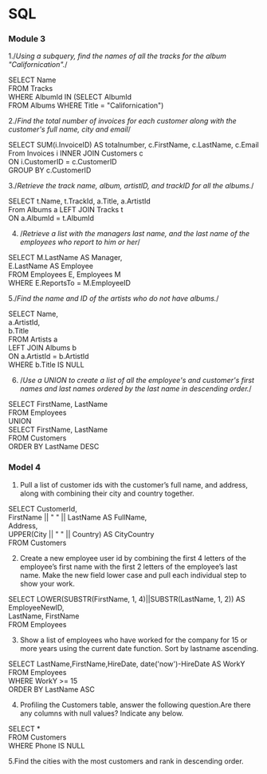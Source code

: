 # SQL
### Module 3


1./*Using a subquery, find the names of all the tracks for the album "Californication".*/


SELECT Name  
FROM Tracks  
WHERE AlbumId IN (SELECT AlbumId   
                  FROM Albums
               WHERE Title = "Californication")
               
 2./*Find the total number of invoices for each customer along with the customer's full name, city and email*/
 

SELECT SUM(i.InvoiceID) AS totalnumber, c.FirstName, c.LastName, c.Email  
From Invoices i INNER JOIN Customers c  
ON i.CustomerID =  c.CustomerID   
GROUP BY c.CustomerID 


3./*Retrieve the track name, album, artistID, and trackID for all the albums.*/


SELECT t.Name, t.TrackId, a.Title, a.ArtistId  
From Albums a LEFT JOIN Tracks t  
ON a.AlbumId =  t.AlbumId 


4. /*Retrieve a list with the managers last name, and the last name of the employees who report to him or her*/


SELECT M.LastName AS Manager,  
       E.LastName AS Employee  
       FROM Employees E, Employees M   
       WHERE E.ReportsTo = M.EmployeeID



5./*Find the name and ID of the artists who do not have albums.*/


SELECT Name,  
       a.ArtistId,  
       b.Title  
FROM Artists a  
LEFT JOIN Albums b  
ON a.ArtistId = b.ArtistId  
WHERE b.Title IS NULL


6. /*Use a UNION to create a list of all the employee's and customer's first names and last names ordered by the last name in descending order.*/


SELECT FirstName, LastName   
FROM Employees  
  UNION  
  SELECT FirstName, LastName   
  FROM Customers  
  ORDER BY LastName DESC

### Model 4

1. Pull a list of customer ids with the customer’s full name, and address, along with combining their city and country together.  
  
  SELECT CustomerId,  
         FirstName || " " || LastName AS FullName,  
         Address,  
         UPPER(City || " " || Country) AS CityCountry  
         FROM Customers  
           
2. Create a new employee user id by combining the first 4 letters of the employee’s first name with the first 2 letters of the employee’s last name. Make the new field lower case and pull each individual step to show your work.  
  
  SELECT LOWER(SUBSTR(FirstName, 1, 4)||SUBSTR(LastName, 1, 2)) AS EmployeeNewID,  
         LastName, FirstName  
         FROM Employees  
         
         
 3. Show a list of employees who have worked for the company for 15 or more years using the current date function. Sort by lastname ascending.  
 
SELECT LastName,FirstName,HireDate, date('now')-HireDate AS WorkY  
FROM Employees  
WHERE WorkY >= 15  
ORDER BY LastName ASC  

4. Profiling the Customers table, answer the following question.Are there any columns with null values? Indicate any below.   
  
SELECT *  
FROM Customers  
WHERE Phone IS NULL   
  
5.Find the cities with the most customers and rank in descending order.


 



